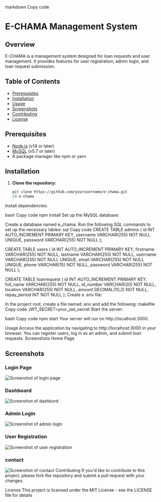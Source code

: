 markdown
Copy code
# E-CHAMA Management System

## Overview
E-CHAMA is a management system designed for loan requests and user management. It provides features for user registration, admin login, and loan request submission.

## Table of Contents
- [Prerequisites](#prerequisites)
- [Installation](#installation)
- [Usage](#usage)
- [Screenshots](#screenshots)
- [Contributing](#contributing)
- [License](#license)

## Prerequisites
- [Node.js](https://nodejs.org/en/download/) (v14 or later)
- [MySQL](https://www.mysql.com/downloads/) (v5.7 or later)
- A package manager like npm or yarn

## Installation

1. **Clone the repository:**
   ```bash
   git clone https://github.com/yourusername/e-chama.git
   cd e-chama
Install dependencies:

bash
Copy code
npm install
Set up the MySQL database:

Create a database named e_chama.
Run the following SQL commands to set up the necessary tables:
sql
Copy code
CREATE TABLE admins (
    id INT AUTO_INCREMENT PRIMARY KEY,
    username VARCHAR(255) NOT NULL UNIQUE,
    password VARCHAR(255) NOT NULL
);

CREATE TABLE users (
    id INT AUTO_INCREMENT PRIMARY KEY,
    firstname VARCHAR(255) NOT NULL,
    lastname VARCHAR(255) NOT NULL,
    username VARCHAR(255) NOT NULL UNIQUE,
    email VARCHAR(255) NOT NULL UNIQUE,
    phone VARCHAR(15) NOT NULL,
    password VARCHAR(255) NOT NULL
);

CREATE TABLE loanrequest (
    id INT AUTO_INCREMENT PRIMARY KEY,
    full_name VARCHAR(255) NOT NULL,
    id_number VARCHAR(20) NOT NULL,
    location VARCHAR(255) NOT NULL,
    amount DECIMAL(10,2) NOT NULL,
    repay_period INT NOT NULL
);
Create a .env file:

In the project root, create a file named .env and add the following:
makefile
Copy code
JWT_SECRET=your_jwt_secret
Start the server:

bash
Copy code
npm start
Your server will run on http://localhost:3000.

Usage
Access the application by navigating to http://localhost:3000 in your browser.
You can register users, log in as an admin, and submit loan requests.
Screenshots
Home Page

## Screenshots

### Login Page
![Screenshot of login page](public\assets\Screenshot_20240919-140523.png)
### Dashboard
![Screenshot of dashbord](public\assets\Screenshot_20240919-140504.png)
### Admin Login
![Screenshot of admin login](public\assets\Screenshot_20240919-140603.png)

### User Registration
![Screenshot of user registration](public\assets\Screenshot_20240919-140534.png)
### contact
![Screenshot of contact](public\assets\Screenshot_20240919-140713.png)
Contributing
If you'd like to contribute to this project, please fork the repository and submit a pull request with your changes.

License
This project is licensed under the MIT License - see the LICENSE file for details